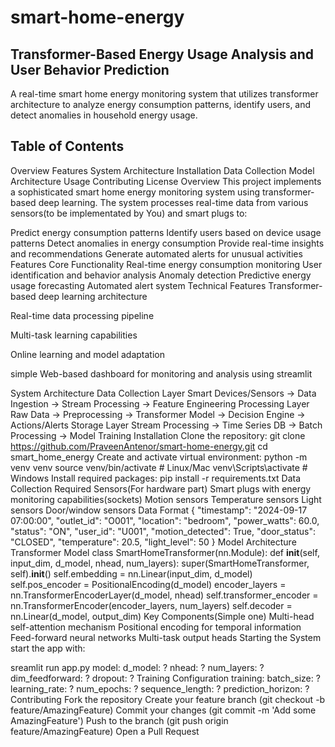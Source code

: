 # smart-home-energy
## Transformer-Based Energy Usage Analysis and User Behavior Prediction
A real-time smart home energy monitoring system that utilizes transformer architecture to analyze energy consumption patterns, identify users, and detect anomalies in household energy usage.

## Table of Contents
Overview
Features
System Architecture
Installation
Data Collection
Model Architecture
Usage
Contributing
License
Overview
This project implements a sophisticated smart home energy monitoring system using transformer-based deep learning. The system processes real-time data from various sensors(to be implementated by You) and smart plugs to:

Predict energy consumption patterns
Identify users based on device usage patterns
Detect anomalies in energy consumption
Provide real-time insights and recommendations
Generate automated alerts for unusual activities
Features
Core Functionality
Real-time energy consumption monitoring
User identification and behavior analysis
Anomaly detection
Predictive energy usage forecasting
Automated alert system
Technical Features
Transformer-based deep learning architecture

Real-time data processing pipeline

Multi-task learning capabilities

Online learning and model adaptation

simple Web-based dashboard for monitoring and analysis using streamlit

System Architecture
Data Collection Layer
Smart Devices/Sensors → Data Ingestion → Stream Processing → Feature Engineering
Processing Layer
Raw Data → Preprocessing → Transformer Model → Decision Engine → Actions/Alerts
Storage Layer
Stream Processing → Time Series DB → Batch Processing → Model Training
Installation
Clone the repository:
git clone https://github.com/PraveenAntenor/smart-home-energy.git
cd smart_home_energy
Create and activate virtual environment:
python -m venv venv
source venv/bin/activate  # Linux/Mac
venv\Scripts\activate     # Windows
Install required packages:
pip install -r requirements.txt
Data Collection
Required Sensors(For hardware part)
Smart plugs with energy monitoring capabilities(sockets)
Motion sensors
Temperature sensors
Light sensors
Door/window sensors
Data Format
{
    "timestamp": "2024-09-17 07:00:00",
    "outlet_id": "O001",
    "location": "bedroom",
    "power_watts": 60.0,
    "status": "ON",
    "user_id": "U001",
    "motion_detected": True,
    "door_status": "CLOSED",
    "temperature": 20.5,
    "light_level": 50
}
Model Architecture
Transformer Model
class SmartHomeTransformer(nn.Module):
    def __init__(self, input_dim, d_model, nhead, num_layers):
        super(SmartHomeTransformer, self).__init__()
        self.embedding = nn.Linear(input_dim, d_model)
        self.pos_encoder = PositionalEncoding(d_model)
        encoder_layers = nn.TransformerEncoderLayer(d_model, nhead)
        self.transformer_encoder = nn.TransformerEncoder(encoder_layers, num_layers)
        self.decoder = nn.Linear(d_model, output_dim)
Key Components(Simple one)
Multi-head self-attention mechanism
Positional encoding for temporal information
Feed-forward neural networks
Multi-task output heads
Starting the System
start the app with:

sreamlit run app.py
model:
  d_model: ?
  nhead: ?
  num_layers: ?
  dim_feedforward: ?
  dropout: ?
Training Configuration
training:
  batch_size: ?
  learning_rate: ?
  num_epochs: ?
  sequence_length: ?
  prediction_horizon: ?
Contributing
Fork the repository
Create your feature branch (git checkout -b feature/AmazingFeature)
Commit your changes (git commit -m 'Add some AmazingFeature')
Push to the branch (git push origin feature/AmazingFeature)
Open a Pull Request
